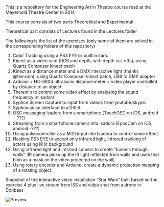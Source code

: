This is a repository for the Engineering Art in Theatre course read at the Meyerhold Theatre Center in 2014

This course consists of two parts Theoretical and Experimental.

Theoretical part consists of Lectures found in the Lectures folder

The following is the list of the exercises (only some of them are solved in the corresponding folders of this repository)

1. Color Tracking using a PS3 EYE or built in cam.
2. Kinect as a video cam (RGB and depth, with depth cut-offs), using Quartz Composer kinect patch
3. Kinect as a distance meter and a DMX interactive light (thanks @feinsinn), using Quartz Composer kinect patch, USB to DMX adapter
4. Arduino + HC-SR04 ultrasonic distance meter + video player controlled by distance to an object.
5. Theremin to control some video effect by analyzing the sound frequency in Isadora
6. Syphon Screen Capture to input from videos from youtube/skype.
7. Syphon as an interface to a DSLR
8. OSC messaging Isadora from a smartphone (TouchOSC on IOS, android --???)
9. Streaming from a smartphone camera into Isadora (EpocCam on IOS, android -???)
10. Using pulsecontroller as a MIDI input into Isadora to control some effect.
11. Hacking PS3 EYE to accept only infrared light, infrared tracking of actors using IR lit background
12. Using infrared light and infrared camera to create "tunnels through walls" (IR camera picks up the IR light reflected from walls and uses that blob as a mask on the video projected on the wall).
13. Using rotary encoder and Arduino, create a dynamic projection mapping of a rotating object.


Snapshot of the interactive video installation “Star Wars” built based on the exercise 4 plus live stream from ISS and video shot from a drone in Donbass

![Preview](https://raw.github.com/eighteight/MeyerholdTheatreCenter2014/master/star-wars-interactive-videoinstallation.jpg)
